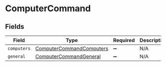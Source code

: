 # ComputerCommand


## Fields

| Field                                                                       | Type                                                                        | Required                                                                    | Description                                                                 |
| --------------------------------------------------------------------------- | --------------------------------------------------------------------------- | --------------------------------------------------------------------------- | --------------------------------------------------------------------------- |
| `computers`                                                                 | [ComputerCommandComputers](../../models/shared/computercommandcomputers.md) | :heavy_minus_sign:                                                          | N/A                                                                         |
| `general`                                                                   | [ComputerCommandGeneral](../../models/shared/computercommandgeneral.md)     | :heavy_minus_sign:                                                          | N/A                                                                         |